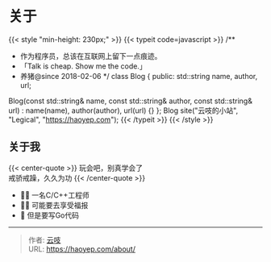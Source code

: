 # 关于


<!-- markdownlint-disable-file -->

{{< style "min-height: 230px;" >}}
{{< typeit code=javascript >}}
/**
 * 作为程序员，总该在互联网上留下一点痕迹。
 * 「Talk is cheap. Show me the code.」
 * 养猪@since 2018-02-06
 */
class Blog {
public:
  std::string name, author, url;

  Blog(const std::string& name, const std::string& author, const std::string& url)
    : name(name), author(author), url(url) {}
};
Blog site("云吱的小站", "Legical", "https://haoyep.com");
{{< /typeit >}}
{{< /style >}}

## 关于我

{{< center-quote >}}
玩会吧，别真学会了\
戒骄戒躁，久久为功
{{< /center-quote >}}


- 👨‍💻 一名C/C++工程师
- 👨‍💼 可能要去享受福报
- 📝 但是要写Go代码

<!-- link reference definition -->
[blog]: https://haoyep.com


---

> 作者: [云吱](https://haoyep.com/)  
> URL: https://haoyep.com/about/  

